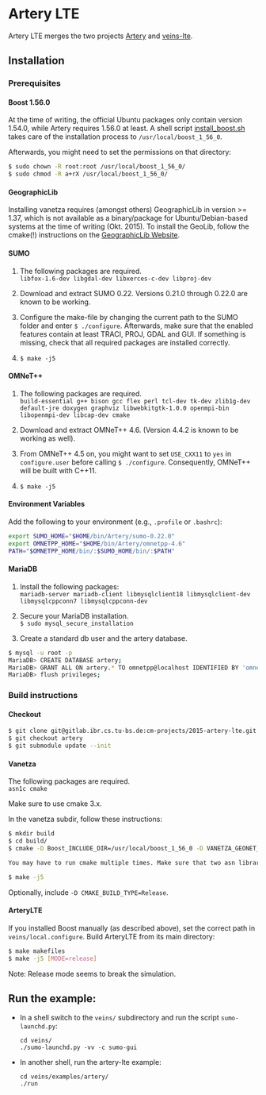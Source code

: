 # Artery LTE

Artery LTE merges the two projects [Artery](https://github.com/riebl/artery) and [veins-lte](https://github.com/floxyz/veins-lte).

## Installation

### Prerequisites

#### Boost 1.56.0
At the time of writing, the official Ubuntu packages only contain version 1.54.0, while Artery requires 1.56.0 at least. A shell script [install_boost.sh](https://gitlab.ibr.cs.tu-bs.de/cm-projects/2015-artery-lte/uploads/ae9781d7b95d1b383c453db56aba46fd/install_boost.sh) takes care of the installation process to `/usr/local/boost_1_56_0`.

Afterwards, you might need to set the permissions on that directory:
```bash
$ sudo chown -R root:root /usr/local/boost_1_56_0/
$ sudo chmod -R a+rX /usr/local/boost_1_56_0/
```

#### GeographicLib
Installing vanetza requires (amongst others) GeographicLib in version >= 1.37, which is not available as a binary/package for Ubuntu/Debian-based systems at the time of writing (Okt. 2015). To install the GeoLib, follow the cmake(!) instructions on the ​[GeographicLib Website](http://geographiclib.sourceforge.net/html/install.html).

#### SUMO
1. The following packages are required.  
  `libfox-1.6-dev libgdal-dev libxerces-c-dev libproj-dev`

2. Download and extract SUMO 0.22. Versions 0.21.0 through 0.22.0 are known to be working.

3. Configure the make-file by changing the current path to the SUMO folder and enter `$ ./configure`. Afterwards, make sure that the enabled features contain at least TRACI, PROJ, GDAL and GUI. If something is missing, check that all required packages are installed correctly.

4. `$ make -j5`

#### OMNeT++
1. The following packages are required.  
  `build-essential g++ bison gcc flex perl tcl-dev tk-dev zlib1g-dev 
default-jre doxygen graphviz libwebkitgtk-1.0.0 openmpi-bin libopenmpi-dev libcap-dev cmake`

2. Download and extract OMNeT++ 4.6. (Version 4.4.2 is known to be working as well).

3. From OMNeT++ 4.5 on, you might want to set `USE_CXX11` to `yes` in `configure.user` before calling `$ ./configure`. Consequently, OMNeT++ will be built with C++11.

4. `$ make -j5`

#### Environment Variables
Add the following to your environment (e.g., `.profile` or `.bashrc`):

```bash
export SUMO_HOME="$HOME/bin/Artery/sumo-0.22.0"
export OMNETPP_HOME="$HOME/bin/Artery/omnetpp-4.6"
PATH="$OMNETPP_HOME/bin/:$SUMO_HOME/bin/:$PATH"
```

#### MariaDB

1. Install the following packages:  
  `mariadb-server mariadb-client libmysqlclient18 libmysqlclient-dev 
libmysqlcppconn7 libmysqlcppconn-dev`

2. Secure your MariaDB installation.  
   `$ sudo mysql_secure_installation`

3. Create a standard db user and the artery database.
```bash
$ mysql -u root -p
MariaDB> CREATE DATABASE artery;
MariaDB> GRANT ALL ON artery.* TO omnetpp@localhost IDENTIFIED BY 'omnetpp';
MariaDB> flush privileges;
```

### Build instructions

#### Checkout
```bash
$ git clone git@gitlab.ibr.cs.tu-bs.de:cm-projects/2015-artery-lte.git
$ git checkout artery
$ git submodule update --init
```

#### Vanetza
The following packages are required.  
  `asn1c cmake`
  
Make sure to use cmake 3.x.

In the vanetza subdir, follow these instructions: 
```bash
$ mkdir build
$ cd build/
$ cmake -D Boost_INCLUDE_DIR=/usr/local/boost_1_56_0 -D VANETZA_GEONET_USE_PACKET_VARIANT=1  ..

You may have to run cmake multiple times. Make sure that two asn libraries are successfully linked.

$ make -j5
```
Optionally, include `-D CMAKE_BUILD_TYPE=Release`.

#### ArteryLTE
If you installed Boost manually (as described above), set the correct path in `veins/local.configure`.
Build ArteryLTE from its main directory:
```bash
$ make makefiles
$ make -j5 [MODE=release]
```
Note: Release mode seems to break the simulation.


## Run the example:

* In a shell switch to the `veins/` subdirectory and run the script `sumo-launchd.py`:
  ```
  cd veins/
  ./sumo-launchd.py -vv -c sumo-gui
  ```
* In another shell, run the artery-lte example:
  ```
  cd veins/examples/artery/
  ./run
  ```
